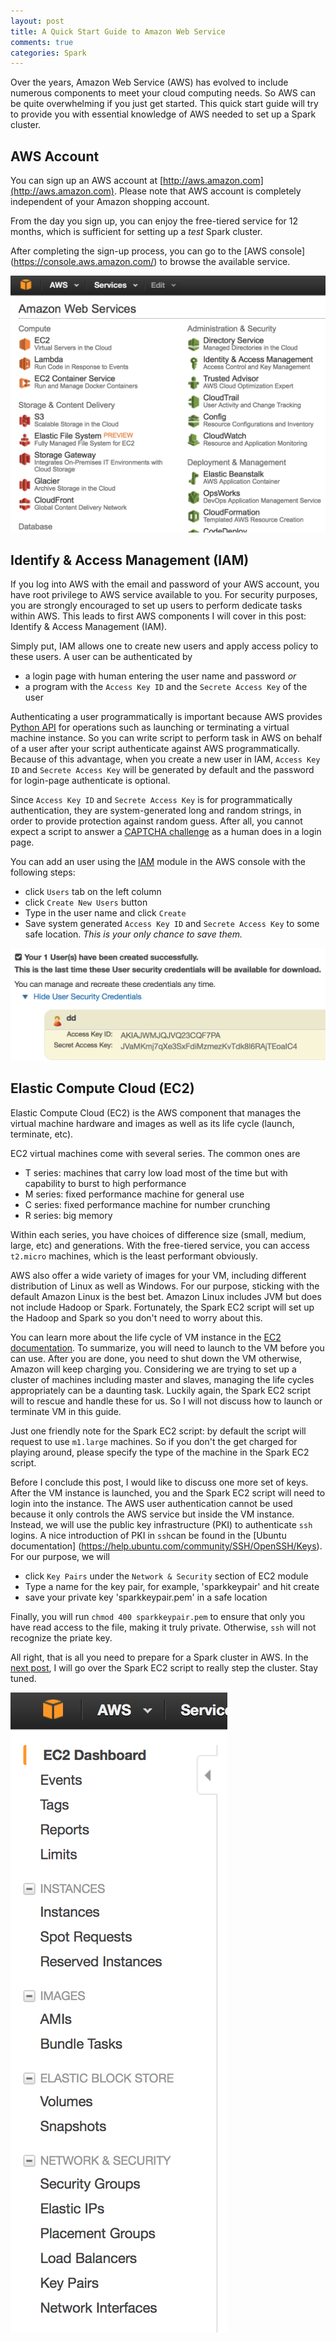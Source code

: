 ```yaml
---
layout: post
title: A Quick Start Guide to Amazon Web Service
comments: true
categories: Spark
---
```


Over the years, Amazon Web Service (AWS) has evolved to include numerous components to meet your cloud computing needs. So AWS can be quite overwhelming if you just get started. This quick start guide will try to provide you with essential knowledge of AWS needed to set up a Spark cluster.

<!-- more -->

## AWS Account
You can sign up an AWS account at [http://aws.amazon.com](http://aws.amazon.com). Please note that AWS account is completely independent of your Amazon shopping account.

From the day you sign up, you can enjoy the free-tiered service for 12 months, which is sufficient for setting up a *test* Spark cluster.

After completing the sign-up process, you can go to the [AWS console] (https://console.aws.amazon.com/) to browse the available service.

![AWS Console](/images/aws/aws_console.png)


## Identify & Access Management (IAM)
If you log into AWS with the email and password of your AWS account, you have root privilege to AWS service available to you. For security purposes, you are strongly encouraged to set up users to perform dedicate tasks within AWS. This leads to first AWS components I will cover in this post: Identify & Access Management (IAM).

Simply put, IAM allows one to create new users and apply access policy to these users. A user can be authenticated by

* a login page with human entering the user name and password *or*
* a program with the `Access Key ID` and the `Secrete Access Key` of the user

Authenticating a user programmatically is important because AWS provides [Python API](http://aws.amazon.com/sdk-for-python/) for operations such as launching or terminating a virtual machine instance. So you can write script to perform task in AWS on behalf of a user after your script authenticate against AWS programmatically. Because of this advantage, when you create a new user in IAM, `Access Key ID` and `Secrete Access Key` will be generated by default and the password for login-page authenticate is optional.

Since `Access Key ID` and `Secrete Access Key` is for programmatically authentication, they are system-generated long and random strings, in order to provide protection against random guess. After all, you cannot expect a script to answer a [CAPTCHA challenge](https://en.wikipedia.org/wiki/CAPTCHA)  as a human does in a login page.

You can add an user using the [IAM](https://console.aws.amazon.com/iam/) module in the AWS console with the following steps:

* click `Users` tab on the left column
* click `Create New Users` button
*  Type in the user name and click `Create`
*  Save system generated `Access Key ID` and `Secrete Access Key` to some safe location. *This is your only chance to save them.*

![Access Key ID and Secrete Access Key](/images/aws/ID_and_secret_key.png)



## Elastic Compute Cloud (EC2)
Elastic Compute Cloud (EC2) is the AWS component that manages the virtual machine hardware and images as well as its life cycle (launch, terminate, etc).

EC2 virtual machines come with several series. The common ones are

* T series: machines that carry low load most of the time but with capability to burst to high performance
* M series: fixed performance machine for general use
* C series: fixed performance machine for number crunching
* R series: big memory

Within each series, you have choices of difference size (small, medium, large, etc) and generations. With the free-tiered service, you can access `t2.micro` machines, which is the least performant obviously.

AWS also offer a wide variety of images for your VM, including different distribution of Linux as well as Windows. For our purpose, sticking with the default Amazon Linux is the best bet. Amazon Linux includes JVM but does not include Hadoop or Spark. Fortunately, the Spark EC2 script will set up the Hadoop and Spark so you don't need to worry about this.

You can learn more about the life cycle of VM instance in the [EC2 documentation](http://docs.aws.amazon.com/AWSEC2/latest/UserGuide/ec2-instance-lifecycle.html). To summarize, you will need to launch to the VM before you can use. After you are done, you need to shut down the VM otherwise, Amazon will keep charging you. Considering we are trying to set up a cluster of machines including master and slaves, managing the life cycles appropriately can be a daunting task. Luckily again, the Spark EC2 script will to rescue and handle these for us. So I will not discuss how to launch or terminate VM in this guide.

Just one friendly note for the Spark EC2 script: by default the script will request to use `m1.large` machines. So if you don't the get charged for playing around, please specify the type of the machine in the Spark EC2 script.

Before I conclude this post, I would like to discuss one more set of keys. After the VM instance is launched, you and the Spark EC2 script will need to login into the instance. The AWS user authentication cannot be used because it only controls the AWS service but inside the VM instance. Instead, we will use the public key infrastructure (PKI) to authenticate `ssh` logins. A nice introduction of PKI in `ssh`can be found in the [Ubuntu documentation] (https://help.ubuntu.com/community/SSH/OpenSSH/Keys). For our purpose, we will

* click `Key Pairs` under the `Network & Security` section of EC2 module
* Type a name for the key pair, for example, 'sparkkeypair' and hit create
* save your private key 'sparkkeypair.pem' in a safe location

Finally, you will run `chmod 400 sparkkeypair.pem` to ensure that only you have read access to the file, making it truly private. Otherwise, `ssh` will not recognize the priate key.

All right, that is all you need to prepare for a Spark cluster in AWS. In the [next post](/2015/06/16/spark-ec2-script/), I will go over the Spark EC2 script to really step the cluster. Stay tuned.




![EC2](/images/aws/ec2.png)
